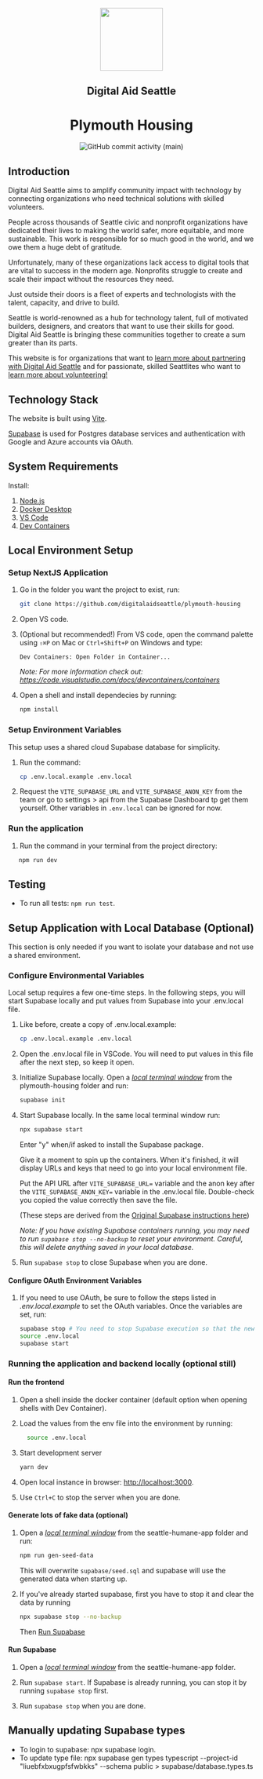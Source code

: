 <p align='center'>
    <a href='https://www.digitalaidseattle.org'>
        <img src='https://avatars.githubusercontent.com/u/3466034?s=200&v=4' height='128'>
    </a>
    <h2 align='center'>Digital Aid Seattle</h2>
    <h1 align='center'>Plymouth Housing</h1>
</p>
<p align='center'>
    <img alt="GitHub commit activity (main)" src="https://img.shields.io/github/commit-activity/m/openseattle/open-seattle-website/main">
</p>

## Introduction

Digital Aid Seattle aims to amplify community impact with technology by connecting organizations who need technical solutions with skilled volunteers.

People across thousands of Seattle civic and nonprofit organizations have dedicated their lives to making the world safer, more equitable, and more sustainable. This work is responsible for so much good in the world, and we owe them a huge debt of gratitude.

Unfortunately, many of these organizations lack access to digital tools that are vital to success in the modern age. Nonprofits struggle to create and scale their impact without the resources they need.

Just outside their doors is a fleet of experts and technologists with the talent, capacity, and drive to build.

Seattle is world-renowned as a hub for technology talent, full of motivated builders, designers, and creators that want to use their skills for good. Digital Aid Seattle is bringing these communities together to create a sum greater than its parts.

This website is for organizations that want to [learn more about partnering with Digital Aid Seattle](https://www.digitalaidseattle.org/partner) and for passionate, skilled Seattlites who want to [learn more about volunteering!](https://www.digitalaidseattle.org/volunteer)

## Technology Stack

The website is built using [Vite](https://vitejs.dev/guide/).

[Supabase](https://supabase.com/) is used for Postgres database services and authentication with Google and Azure accounts via OAuth. 


## System Requirements

Install:
1. [Node.js](https://nodejs.org/en/)
1. [Docker Desktop](https://www.docker.com/products/docker-desktop/)
1. [VS Code](https://code.visualstudio.com/download)
1. [Dev Containers](https://marketplace.visualstudio.com/items?itemName=ms-vscode-remote.remote-containers)

## Local Environment Setup

### Setup NextJS Application
    
1. Go in the folder you want the project to exist, run:

   ```bash
   git clone https://github.com/digitalaidseattle/plymouth-housing
   ```

1. Open VS code.

1. (Optional but recommended!) From VS code, open the command palette using `⇧⌘P` on Mac or `Ctrl+Shift+P` on Windows and type:
    ```
    Dev Containers: Open Folder in Container...
    ```

    _Note: For more information check out: https://code.visualstudio.com/docs/devcontainers/containers_

1. Open a shell and install dependecies by running:
    ```bash
    npm install
    ```

### Setup Environment Variables

This setup uses a shared cloud Supabase database for simplicity.
1. Run the command:
   ```bash
   cp .env.local.example .env.local
   ```
2. Request the `VITE_SUPABASE_URL` and `VITE_SUPABASE_ANON_KEY` from the team or go to settings > api from the Supabase Dashboard tp get them yourself. Other variables in `.env.local` can be ignored for now.

### Run the application
1. Run the command in your terminal from the project directory:
```bash
   npm run dev
   ```

## Testing

- To run all tests: `npm run test`.

## Setup Application with Local Database (Optional)

This section is only needed if you want to isolate your database and not use a shared environment.

### Configure Environmental Variables
Local setup requires a few one-time steps. In the following steps, you will start Supabase locally and put values from Supabase into your .env.local file.

1. Like before, create a copy of .env.local.example:

   ```bash
   cp .env.local.example .env.local
   ```

1. Open the .env.local file in VSCode. You will need to put values in this file after the next step, so keep it open.

1. Initialize Supabase locally. Open a *[local terminal window](https://stackoverflow.com/questions/59815283/open-local-terminal-in-vscode-when-running-in-ssh-mode?rq=1)* from the plymouth-housing folder and run: 
   ```bash 
   supabase init
   ```

1. Start Supabase locally. In the same local terminal window run: 

   ```bash 
   npx supabase start
   ```

    Enter "y" when/if asked to install the Supabase package.

    Give it a moment to spin up the containers. When it's finished, it will display URLs and keys that need to go into your local environment file.
    
    Put the API URL after `VITE_SUPABASE_URL=` variable and the anon key after the `VITE_SUPABASE_ANON_KEY=` variable in the .env.local file. Double-check you copied the value correctly then save the file.

    (These steps are derived from the [Original Supabase instructions here](https://supabase.com/docs/guides/cli/local-development#start-supabase-services))

    _Note: If you have existing Supabase containers running, you may need to run `supabase stop --no-backup` to reset your environment. Careful, this will delete anything saved in your local database._

1. Run `supabase stop` to close Supabase when you are done.

#### Configure OAuth Environment Variables

1. If you need to use OAuth, be sure to follow the steps listed in _.env.local.example_ to set the OAuth variables. Once the variables are set, run:
    ```bash
    supabase stop # You need to stop Supabase execution so that the new configuration changes will be picked up.
    source .env.local
    supabase start
    ```

### Running the application and backend locally (optional still)

#### Run the frontend

1. Open a shell inside the docker container (default option when opening shells with Dev Container).

1. Load the values from the env file into the environment by running:
    ```bash
      source .env.local
    ```

1. Start development server
   ```bash
   yarn dev
   ```

1. Open local instance in browser: <http://localhost:3000>.

1. Use `Ctrl+C` to stop the server when you are done.

#### Generate lots of fake data (optional)
1. Open a *[local terminal window](https://stackoverflow.com/questions/59815283/open-local-terminal-in-vscode-when-running-in-ssh-mode?rq=1)* from the seattle-humane-app folder and run: 
    ```bash
    npm run gen-seed-data
    ```
    This will overwrite `supabase/seed.sql` and supabase will use the generated data when starting up.

1. If you've already started supabase, first you have to stop it and clear the data by running
    ```bash
    npx supabase stop --no-backup
    ```
    Then [Run Supabase](#run-supabase)

#### Run Supabase

1. Open a *[local terminal window](https://stackoverflow.com/questions/59815283/open-local-terminal-in-vscode-when-running-in-ssh-mode?rq=1)* from the seattle-humane-app folder.

1. Run `supabase start`. If Supabase is already running, you can stop it by running `supabase stop` first.

1. Run `supabase stop` when you are done.

## Manually updating Supabase types

- To login to supabase: npx supabase login.
- To update type file: npx supabase gen types typescript --project-id "liuebfxbxugpfsfwbkks" --schema public > supabase/database.types.ts
